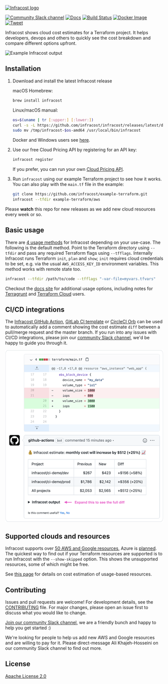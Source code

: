 <a href="https://www.infracost.io"><img src="https://raw.githubusercontent.com/infracost/infracost/master/assets/logo.svg" width=320 alt="Infracost logo" /></a>

<a href="https://www.infracost.io/community-chat"><img alt="Community Slack channel" src="https://img.shields.io/badge/chat-Slack-%234a154b"/></a>
<a href="https://www.infracost.io/docs/"><img alt="Docs" src="https://img.shields.io/badge/docs-blue"/></a>
<a href="https://github.com/infracost/infracost/actions?query=workflow%3AGo+branch%3Amaster"><img alt="Build Status" src="https://img.shields.io/github/workflow/status/infracost/infracost/Go/master"/></a>
<a href="https://hub.docker.com/r/infracost/infracost/tags"><img alt="Docker Image" src="https://img.shields.io/docker/cloud/build/infracost/infracost"/></a>
<a href="https://twitter.com/intent/tweet?text=Get%20cost%20estimates%20for%20cloud%20infrastructure%20in%20pull%20requests!&url=https://www.infracost.io&hashtags=cloud,cost,aws,IaC,terraform"><img alt="Tweet" src="https://img.shields.io/twitter/url/http/shields.io.svg?style=social"/></a>

Infracost shows cloud cost estimates for a Terraform project. It helps developers, devops and others to quickly see the cost breakdown and compare different options upfront.

<img src="https://raw.githubusercontent.com/infracost/infracost/master/assets/screenshot.png" width=600 alt="Example Infracost output" />

## Installation

1. Download and install the latest Infracost release

    macOS Homebrew:
    ```sh
    brew install infracost
    ```

    Linux/macOS manual:
    ```sh
    os=$(uname | tr [:upper:] [:lower:])
    curl -s -L https://github.com/infracost/infracost/releases/latest/download/infracost-$os-amd64.tar.gz | tar xz -C /tmp && \
    sudo mv /tmp/infracost-$os-amd64 /usr/local/bin/infracost
    ```

    Docker and Windows users see [here](https://www.infracost.io/docs/#installation).

2.	Use our free Cloud Pricing API by registering for an API key:
    ```sh
    infracost register
    ```

    If you prefer, you can run your own [Cloud Pricing API](https://www.infracost.io/docs/faq/#can-i-run-my-own-pricing-api).

3.  Run `infracost` using our example Terraform project to see how it works. You can also play with the `main.tf` file in the example:

    ```sh
    git clone https://github.com/infracost/example-terraform.git
    infracost --tfdir example-terraform/aws
    ```

Please **watch** this repo for new releases as we add new cloud resources every week or so.

## Basic usage

There are [4 usage methods](https://www.infracost.io/docs/#usage-methods) for Infracost depending on your use-case. The following is the default method. Point to the Terraform directory using `--tfdir` and pass any required Terraform flags using `--tfflags`. Internally Infracost runs Terraform `init`, `plan` and `show`; `init` requires cloud credentials to be set, e.g. via the usual `AWS_ACCESS_KEY_ID` environment variables. This method works with remote state too.
  ```sh
  infracost --tfdir /path/to/code --tfflags "-var-file=myvars.tfvars"
  ```

Checkout the [docs site](https://www.infracost.io/docs/) for additional usage options, including notes for [Terragrunt](https://www.infracost.io/docs/#terragrunt-users) and [Terraform Cloud](https://www.infracost.io/docs/#terraform-cloud-users) users.

## CI/CD integrations

The [Infracost GitHub Action](https://www.infracost.io/docs/integrations#github-action), [GitLab CI template](https://www.infracost.io/docs/integrations#gitlab-ci) or [CircleCI Orb](https://www.infracost.io/docs/integrations#circleci) can be used to automatically add a comment showing the cost estimate `diff` between a pull/merge request and the master branch. If you run into any issues with CI/CD integrations, please join our [community Slack channel](https://www.infracost.io/community-chat), we'd be happy to guide you through it.

<img src="https://raw.githubusercontent.com/infracost/infracost-gh-action/master/screenshot.png" width=600 alt="Example infracost diff usage" />

## Supported clouds and resources

Infracost supports over [50 AWS and Google resources](https://www.infracost.io/docs/supported_resources/), Azure is [planned](https://github.com/infracost/infracost/issues/64). The quickest way to find out if your Terraform resources are supported is to run Infracost with the `--show-skipped` option. This shows the unsupported resources, some of which might be free.

See [this page](https://www.infracost.io/docs/usage_based_resources) for details on cost estimation of usage-based resources.

## Contributing

Issues and pull requests are welcome! For development details, see the [CONTRIBUTING](CONTRIBUTING.md) file. For major changes, please open an issue first to discuss what you would like to change.

[Join our community Slack channel](https://www.infracost.io/community-chat), we are a friendly bunch and happy to help you get started :)

We're looking for people to help us add new AWS and Google resources and are willing to pay for it. Please direct-message Ali Khajeh-Hosseini on our community Slack channel to find out more.

## License

[Apache License 2.0](https://choosealicense.com/licenses/apache-2.0/)

